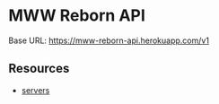 # MWW Reborn API

Base URL: https://mww-reborn-api.herokuapp.com/v1

## Resources

* [servers](https://mww-reborn-api.herokuapp.com/v1/servers)
